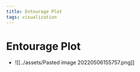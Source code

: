 ```yaml
---
title: Entourage Plot
tags: visualization
---
```


# Entourage Plot
- ![[../assets/Pasted image 20220506155757.png]]




































